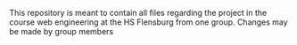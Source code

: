 This repository is meant to contain all files regarding the project in the course web engineering at the HS Flensburg from one group. 
Changes may be made by group members